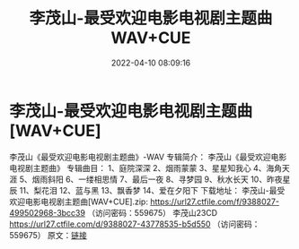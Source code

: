 ﻿---
title: 李茂山-最受欢迎电影电视剧主题曲WAV+CUE
date: 2022-04-10 08:09:16
categories: WAV车载音乐、镜像
tags: 国语流行
---
# 李茂山-最受欢迎电影电视剧主题曲[WAV+CUE]

李茂山《最受欢迎电影电视剧主题曲》-WAV
专辑简介：
李茂山《最受欢迎电影电视剧主题曲》
专辑曲目：
1、庭院深深
2、烟雨蒙蒙
3、星星知我心
4、海角天涯
5、烟雨斜阳
6、一缕相思情
7、最后一夜
8、寻梦园
9、秋水长天
10、昨夜星辰
11、梨花泪
12、蓝与黑
13、飘香梦
14、爱在夕阳下
下载地址：
李茂山-最受欢迎电影电视剧主题曲[WAV+CUE].zip: https://url27.ctfile.com/f/9388027-499502968-3bcc39
（访问密码：559675）
李茂山23CD
https://url27.ctfile.com/d/9388027-43778535-b5d550
（访问密码：559675）
原文：[链接](https://blog.sina.com.cn/s/blog_1647c7e7601030wle.html)